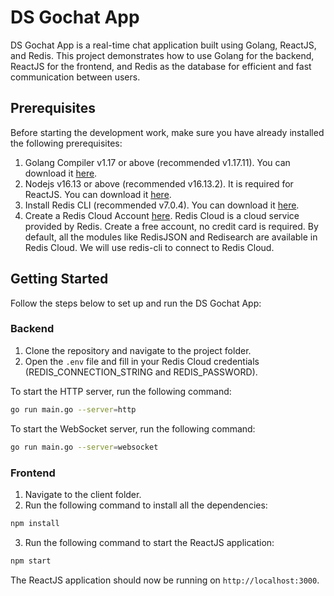 # DS Gochat App

DS Gochat App is a real-time chat application built using Golang, ReactJS, and Redis. This project demonstrates how to use Golang for the backend, ReactJS for the frontend, and Redis as the database for efficient and fast communication between users.

## Prerequisites

Before starting the development work, make sure you have already installed the following prerequisites:

1. Golang Compiler v1.17 or above (recommended v1.17.11). You can download it [here](https://golang.org/dl/).
2. Nodejs v16.13 or above (recommended v16.13.2). It is required for ReactJS. You can download it [here](https://nodejs.org/en/download/).
3. Install Redis CLI (recommended v7.0.4). You can download it [here](https://redis.io/download).
4. Create a Redis Cloud Account [here](https://redislabs.com/try-free/). Redis Cloud is a cloud service provided by Redis. Create a free account, no credit card is required. By default, all the modules like RedisJSON and Redisearch are available in Redis Cloud. We will use redis-cli to connect to Redis Cloud.

## Getting Started

Follow the steps below to set up and run the DS Gochat App:

### Backend

1. Clone the repository and navigate to the project folder.
2. Open the `.env` file and fill in your Redis Cloud credentials (REDIS_CONNECTION_STRING and REDIS_PASSWORD).

To start the HTTP server, run the following command:

```sh
go run main.go --server=http
```

To start the WebSocket server, run the following command:

```sh
go run main.go --server=websocket
```

### Frontend
1. Navigate to the client folder.
2. Run the following command to install all the dependencies:

```sh
npm install
```

3. Run the following command to start the ReactJS application:

```sh
npm start
```

The ReactJS application should now be running on `http://localhost:3000`.
